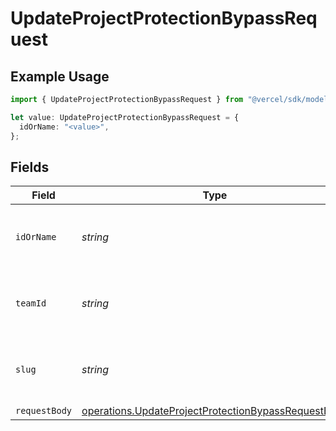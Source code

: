 # UpdateProjectProtectionBypassRequest

## Example Usage

```typescript
import { UpdateProjectProtectionBypassRequest } from "@vercel/sdk/models/operations/updateprojectprotectionbypass.js";

let value: UpdateProjectProtectionBypassRequest = {
  idOrName: "<value>",
};
```

## Fields

| Field                                                                                                                      | Type                                                                                                                       | Required                                                                                                                   | Description                                                                                                                |
| -------------------------------------------------------------------------------------------------------------------------- | -------------------------------------------------------------------------------------------------------------------------- | -------------------------------------------------------------------------------------------------------------------------- | -------------------------------------------------------------------------------------------------------------------------- |
| `idOrName`                                                                                                                 | *string*                                                                                                                   | :heavy_check_mark:                                                                                                         | The unique project identifier or the project name                                                                          |
| `teamId`                                                                                                                   | *string*                                                                                                                   | :heavy_minus_sign:                                                                                                         | The Team identifier to perform the request on behalf of.                                                                   |
| `slug`                                                                                                                     | *string*                                                                                                                   | :heavy_minus_sign:                                                                                                         | The Team slug to perform the request on behalf of.                                                                         |
| `requestBody`                                                                                                              | [operations.UpdateProjectProtectionBypassRequestBody](../../models/operations/updateprojectprotectionbypassrequestbody.md) | :heavy_minus_sign:                                                                                                         | N/A                                                                                                                        |